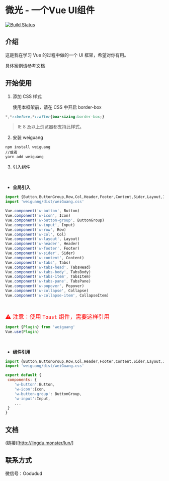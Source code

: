 # 微光 - 一个Vue UI组件

[![Build Status](https://www.travis-ci.org/Aurora-lingd/lun.svg?branch=master)](https://www.travis-ci.org/Aurora-lingd/lun)

## 介绍

这是我在学习 Vue 的过程中做的一个 UI 框架，希望对你有用。

具体案例请参考文档


## 开始使用

1. 添加 CSS 样式

    使用本框架前，请在 CSS 中开启 border-box
    
```css
*,*::before,*::after{box-sizing:border-box;}
```
>    IE 8 及以上浏览器都支持此样式。

2.  安装 weiguang

```shell script
npm install weiguang
//或者
yarn add weiguang
```
3. 引入组件

<br>

* **全局引入**

```js
import {Button,ButtonGroup,Row,Col,Header,Footer,Content,Sider,Layout,Icon,Input,Toast,plugin,Tabs,TabsHead,TabsBody,TabsItem,TabsPane,Collapse,CollapseItem,Popover} from 'weiguang'
import 'weiguang/dist/weiGuang.css'

Vue.component('w-button', Button)
Vue.component('w-icon', Icon)
Vue.component('w-button-group', ButtonGroup)
Vue.component('w-input', Input)
Vue.component('w-row', Row)
Vue.component('w-col', Col)
Vue.component('w-layout', Layout)
Vue.component('w-header', Header)
Vue.component('w-footer', Footer)
Vue.component('w-sider', Sider)
Vue.component('w-content', Content)
Vue.component('w-tabs', Tabs)
Vue.component('w-tabs-head', TabsHead)
Vue.component('w-tabs-body', TabsBody)
Vue.component('w-tabs-item', TabsItem)
Vue.component('w-tabs-pane', TabsPane)
Vue.component('w-popover', Popover)
Vue.component('w-collapse', Collapse)
Vue.component('w-collapse-item', CollapseItem)
```
<br>

<font color=red size=4>⚠️ 注意：使用 `Toast` 组件，需要这样引用</font>

```js
import {Plugin} from 'weiguang'
Vue.use(Plugin)
```

<br>

* **组件引用**
```js
import {Button,ButtonGroup,Row,Col,Header,Footer,Content,Sider,Layout,Icon,Input,Toast,plugin,Tabs,TabsHead,TabsBody,TabsItem,TabsPane,Collapse,CollapseItem,Popover} from 'weiguang'
import 'weiguang/dist/weiGuang.css'

export default {
 components: {
    'w-button':Button,
    'w-icon':Icon,
    'w-button-group': ButtonGroup,
    'w-input':Input,
    ...    
 }
}
```

## 文档
(链接)[http://lingdu.monster/lun/]

## 联系方式

微信号：Oodudud

